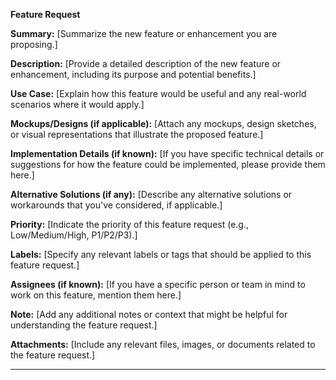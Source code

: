 **Feature Request**

**Summary:**
[Summarize the new feature or enhancement you are proposing.]

**Description:**
[Provide a detailed description of the new feature or enhancement, including its purpose and potential benefits.]

**Use Case:**
[Explain how this feature would be useful and any real-world scenarios where it would apply.]

**Mockups/Designs (if applicable):**
[Attach any mockups, design sketches, or visual representations that illustrate the proposed feature.]

**Implementation Details (if known):**
[If you have specific technical details or suggestions for how the feature could be implemented, please provide them here.]

**Alternative Solutions (if any):**
[Describe any alternative solutions or workarounds that you've considered, if applicable.]

**Priority:**
[Indicate the priority of this feature request (e.g., Low/Medium/High, P1/P2/P3).]

**Labels:**
[Specify any relevant labels or tags that should be applied to this feature request.]

**Assignees (if known):**
[If you have a specific person or team in mind to work on this feature, mention them here.]

**Note:**
[Add any additional notes or context that might be helpful for understanding the feature request.]

**Attachments:**
[Include any relevant files, images, or documents related to the feature request.]

---

[//]: # (Please follow this format to submit your feature request. You can remove this note and the sections that don't apply.)
